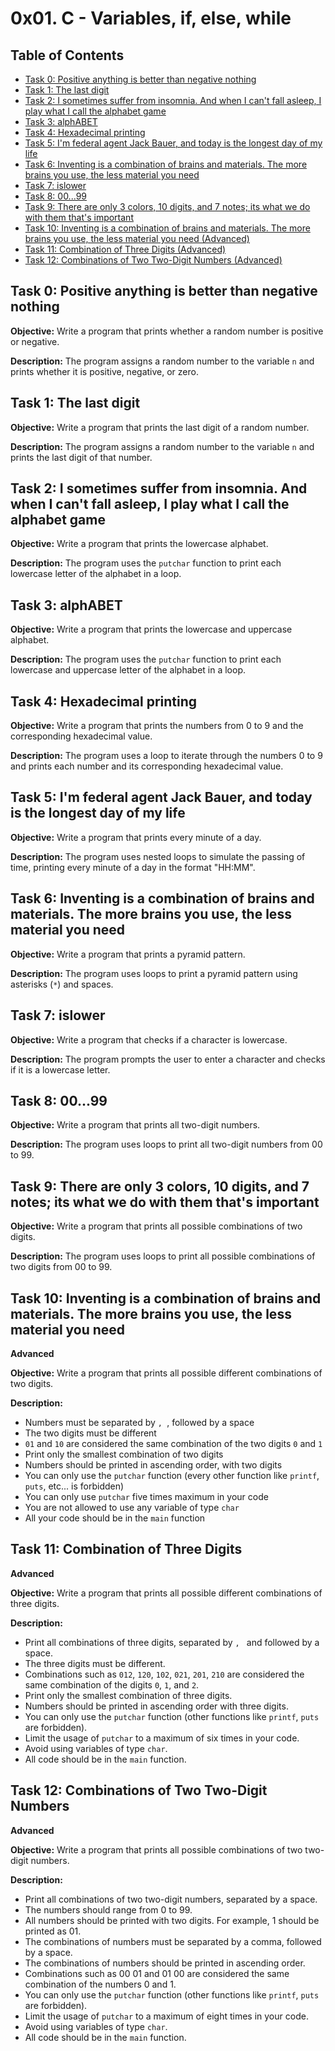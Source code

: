 # 0x01. C - Variables, if, else, while

## Table of Contents

- [Task 0: Positive anything is better than negative nothing](#task-0-positive-anything-is-better-than-negative-nothing)
- [Task 1: The last digit](#task-1-the-last-digit)
- [Task 2: I sometimes suffer from insomnia. And when I can't fall asleep, I play what I call the alphabet game](#task-2-i-sometimes-suffer-from-insomnia-and-when-i-cant-fall-asleep-i-play-what-i-call-the-alphabet-game)
- [Task 3: alphABET](#task-3-alphabet)
- [Task 4: Hexadecimal printing](#task-4-hexadecimal-printing)
- [Task 5: I'm federal agent Jack Bauer, and today is the longest day of my life](#task-5-im-federal-agent-jack-bauer-and-today-is-the-longest-day-of-my-life)
- [Task 6: Inventing is a combination of brains and materials. The more brains you use, the less material you need](#task-6-inventing-is-a-combination-of-brains-and-materials-the-more-brains-you-use-the-less-material-you-need)
- [Task 7: islower](#task-7-islower)
- [Task 8: 00...99](#task-8-0099)
- [Task 9: There are only 3 colors, 10 digits, and 7 notes; its what we do with them that's important](#task-9-there-are-only-3-colors-10-digits-and-7-notes-its-what-we-do-with-them-thats-important)
- [Task 10: Inventing is a combination of brains and materials. The more brains you use, the less material you need (Advanced)](#task-10-inventing-is-a-combination-of-brains-and-materials-the-more-brains-you-use-the-less-material-you-need-advanced)
- [Task 11: Combination of Three Digits (Advanced)](#task-11-combination-of-three-digits-advanced)
- [Task 12: Combinations of Two Two-Digit Numbers (Advanced)](#task-12-combinations-of-two-two-digit-numbers-advanced)


## Task 0: Positive anything is better than negative nothing

**Objective:** 
Write a program that prints whether a random number is positive or negative.

**Description:** 
The program assigns a random number to the variable `n` and prints whether it is positive, negative, or zero.

## Task 1: The last digit

**Objective:** 
Write a program that prints the last digit of a random number.

**Description:** 
The program assigns a random number to the variable `n` and prints the last digit of that number.

## Task 2: I sometimes suffer from insomnia. And when I can't fall asleep, I play what I call the alphabet game

**Objective:** 
Write a program that prints the lowercase alphabet.

**Description:** 
The program uses the `putchar` function to print each lowercase letter of the alphabet in a loop.

## Task 3: alphABET

**Objective:** 
Write a program that prints the lowercase and uppercase alphabet.

**Description:** 
The program uses the `putchar` function to print each lowercase and uppercase letter of the alphabet in a loop.

## Task 4: Hexadecimal printing

**Objective:** 
Write a program that prints the numbers from 0 to 9 and the corresponding hexadecimal value.

**Description:** 
The program uses a loop to iterate through the numbers 0 to 9 and prints each number and its corresponding hexadecimal value.

## Task 5: I'm federal agent Jack Bauer, and today is the longest day of my life

**Objective:** 
Write a program that prints every minute of a day.

**Description:** 
The program uses nested loops to simulate the passing of time, printing every minute of a day in the format "HH:MM".

## Task 6: Inventing is a combination of brains and materials. The more brains you use, the less material you need

**Objective:** 
Write a program that prints a pyramid pattern.

**Description:** 
The program uses loops to print a pyramid pattern using asterisks (`*`) and spaces.

## Task 7: islower

**Objective:** 
Write a program that checks if a character is lowercase.

**Description:** 
The program prompts the user to enter a character and checks if it is a lowercase letter.

## Task 8: 00...99

**Objective:** 
Write a program that prints all two-digit numbers.

**Description:** 
The program uses loops to print all two-digit numbers from 00 to 99.

## Task 9: There are only 3 colors, 10 digits, and 7 notes; its what we do with them that's important

**Objective:** 
Write a program that prints all possible combinations of two digits.

**Description:** 
The program uses loops to print all possible combinations of two digits from 00 to 99.

## Task 10: Inventing is a combination of brains and materials. The more brains you use, the less material you need

**Advanced**

**Objective:**
Write a program that prints all possible different combinations of two digits.

**Description:**
- Numbers must be separated by `, `, followed by a space
- The two digits must be different
- `01` and `10` are considered the same combination of the two digits `0` and `1`
- Print only the smallest combination of two digits
- Numbers should be printed in ascending order, with two digits
- You can only use the `putchar` function (every other function like `printf`, `puts`, etc... is forbidden)
- You can only use `putchar` five times maximum in your code
- You are not allowed to use any variable of type `char`
- All your code should be in the `main` function

## Task 11: Combination of Three Digits

**Advanced**

**Objective:**
Write a program that prints all possible different combinations of three digits.

**Description:**
- Print all combinations of three digits, separated by `, ` and followed by a space.
- The three digits must be different.
- Combinations such as `012`, `120`, `102`, `021`, `201`, `210` are considered the same combination of the digits `0`, `1`, and `2`.
- Print only the smallest combination of three digits.
- Numbers should be printed in ascending order with three digits.
- You can only use the `putchar` function (other functions like `printf`, `puts` are forbidden).
- Limit the usage of `putchar` to a maximum of six times in your code.
- Avoid using variables of type `char`.
- All code should be in the `main` function.

## Task 12: Combinations of Two Two-Digit Numbers

**Advanced**

**Objective:**
Write a program that prints all possible combinations of two two-digit numbers.

**Description:**
- Print all combinations of two two-digit numbers, separated by a space.
- The numbers should range from 0 to 99.
- All numbers should be printed with two digits. For example, 1 should be printed as 01.
- The combinations of numbers must be separated by a comma, followed by a space.
- The combinations of numbers should be printed in ascending order.
- Combinations such as 00 01 and 01 00 are considered the same combination of the numbers 0 and 1.
- You can only use the `putchar` function (other functions like `printf`, `puts` are forbidden).
- Limit the usage of `putchar` to a maximum of eight times in your code.
- Avoid using variables of type `char`.
- All code should be in the `main` function.
